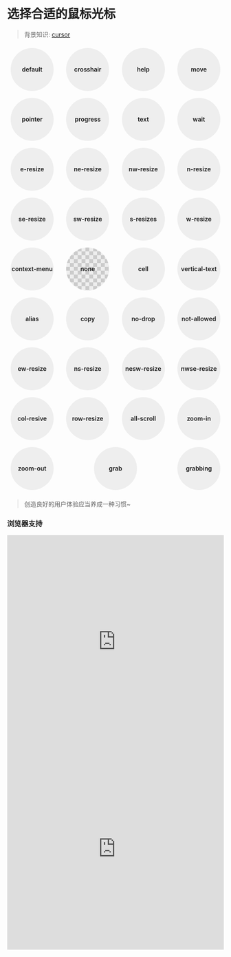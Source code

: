 
# 选择合适的鼠标光标

> 背景知识: [cursor](https://developer.mozilla.org/zh-CN/docs/Web/CSS/cursor)

<style>
  #demo {
    width: 100%;
    display: flex;
    flex-wrap: wrap;
    justify-content: space-between;
    align-items: center;
  }
  #demo > span {
    width: 100px; height: 100px;
    display: flex;
    justify-content: center;
    align-items: center;
    margin: 8px;
    border-radius: 50%;
    font-weight: 600;
    transform: translate3d(0, 0, 0);
    transition: all .3s ease-in-out;
    background: #eee url("data:image/svg+xml,\
            <svg xmlns='http://www.w3.org/2000/svg' width='90' height='9'>\
                <rect width='90' height='8' fill='#f2f2f2'/>\
                <rect width='90' height='2' fill='#e7e7e7'/>\
                <rect y='2' width='90' height='3' fill='#ececec'/>\
            </svg>");
    background-size: 12px 12px;
  }
  #demo > span:hover {
    transform: translate3d(-1px, -1px, 0) scale(1.05);
    box-shadow: -2px -2px 6px 2px rgba(108, 108, 108, 0.1) inset, 
                0 0 0 5px rgba(255, 255, 255, .6) inset, 
                0 0 0 1px rgba(139, 139, 139, 0.1), 
                2px 2px 10px rgba(0,0,0,.2);
  }
  #demo > span:nth-of-type(1) {
    cursor: default;
  }
  #demo > span:nth-of-type(2) {
    cursor: crosshair;
  }
  #demo > span:nth-of-type(3) {
    cursor: help;
  }
  #demo > span:nth-of-type(4) {
    cursor: move;
  }
  #demo > span:nth-of-type(5) {
    cursor: pointer;
  }
  #demo > span:nth-of-type(6) {
    cursor: progress;
  }
  #demo > span:nth-of-type(7) {
    cursor: text;
  }
  #demo > span:nth-of-type(8) {
    cursor: wait;
  }
  #demo > span:nth-of-type(9) {
    cursor: e-resize;
  }
  #demo > span:nth-of-type(10) {
    cursor: ne-resize;
  }
  #demo > span:nth-of-type(11) {
    cursor: nw-resize;
  }
  #demo > span:nth-of-type(12) {
    cursor: n-resize;
  }
  #demo > span:nth-of-type(13) {
    cursor: se-resize;
  }
  #demo > span:nth-of-type(14) {
    cursor: sw-resize;
  }
  #demo > span:nth-of-type(15) {
    cursor: s-resize;
  }
  #demo > span:nth-of-type(16) {
    cursor: w-resize;
  }
  #demo > span:nth-of-type(17) {
    cursor: context-menu;
  }
  #demo > span:nth-of-type(18) {
    cursor: none;
    background: #eee url('data:image/svg+xml,\
            <svg xmlns="http://www.w3.org/2000/svg" width="60" height="60" fill-opacity=".15" >\
                <rect x="30" width="30" height="30" />\
                <rect y="30" width="30" height="30" />\
            </svg>');
    background-size: 18px 18px;
  }
  #demo > span:nth-of-type(19) {
    cursor: cell;
  }
  #demo > span:nth-of-type(20) {
    cursor: vertical-text;
  }
  #demo > span:nth-of-type(21) {
    cursor: alias;
  }
  #demo > span:nth-of-type(22) {
    cursor: copy;
  }
  #demo > span:nth-of-type(23) {
    cursor: no-drop;
  }
  #demo > span:nth-of-type(24) {
    cursor: not-allowed;
  }
  #demo > span:nth-of-type(25) {
    cursor: ew-resize;
  }
  #demo > span:nth-of-type(26) {
    cursor: ns-resize;
  }
  #demo > span:nth-of-type(27) {
    cursor: nesw-resize;
  }
  #demo > span:nth-of-type(28) {
    cursor: nwse-resize;
  }
  #demo > span:nth-of-type(29) {
    cursor: col-resize;
  }
  #demo > span:nth-of-type(30) {
    cursor: row-resize;
  }
  #demo > span:nth-of-type(31) {
    cursor: all-scroll;
  }
  #demo > span:nth-of-type(32) {
    cursor: zoom-in;
  }
  #demo > span:nth-of-type(33) {
    cursor: zoom-out;
  }
  #demo > span:nth-of-type(34) {
    cursor: -webkit-grab;
  }
  #demo > span:nth-of-type(35) {
    cursor: -webkit-grabbing;
  }
</style>

<div id="demo">
  <span>default</span>
  <span>crosshair</span>
  <span>help</span>
  <span>move</span>
  <span>pointer</span>
  <span>progress</span>
  <span>text</span>
  <span>wait</span>
  <span>e-resize</span>
  <span>ne-resize</span>
  <span>nw-resize</span>
  <span>n-resize</span>
  <span>se-resize</span>
  <span>sw-resize</span>
  <span>s-resizes</span>
  <span>w-resize</span>
  <span>context-menu</span>
  <span>none</span>
  <span>cell</span>
  <span>vertical-text</span>
  <span>alias</span>
  <span>copy</span>
  <span>no-drop</span>
  <span>not-allowed</span>
  <span>ew-resize</span>
  <span>ns-resize</span>
  <span>nesw-resize</span>
  <span>nwse-resize</span>
  <span>col-resive</span>
  <span>row-resize</span>
  <span>all-scroll</span>
  <span>zoom-in</span>
  <span>zoom-out</span>
  <span>grab</span>
  <span>grabbing</span>
</div>


> 创造良好的用户体验应当养成一种习惯~

### 浏览器支持

<iframe src="https://caniuse.bitsofco.de/embed/index.html?feat=css3-cursors&amp;periods=future_2,future_1,current,past_1,past_2,past_3&amp;accessible-colours=false" frameborder="0" width="100%" height="493px"></iframe>

<iframe src="https://caniuse.bitsofco.de/embed/index.html?feat=css3-cursors-newer&amp;periods=future_2,future_1,current,past_1,past_2,past_3&amp;accessible-colours=false" frameborder="0" width="100%" height="471px"></iframe>